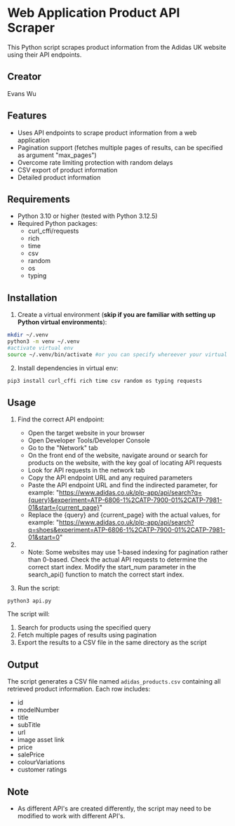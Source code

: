 # Web Application Product API Scraper

This Python script scrapes product information from the Adidas UK website using their API endpoints.

## Creator
Evans Wu


## Features

- Uses API endpoints to scrape product information from a web application
- Pagination support (fetches multiple pages of results, can be specified as argument "max_pages")
- Overcome rate limiting protection with random delays
- CSV export of product information
- Detailed product information 

## Requirements

- Python 3.10 or higher (tested with Python 3.12.5)
- Required Python packages:
  - curl_cffi/requests
  - rich
  - time
  - csv
  - random
  - os
  - typing


## Installation

1. Create a virtual environment (****skip if you are familiar with setting up Python virtual environments****):
```bash
mkdir ~/.venv
python3 -m venv ~/.venv
#activate virtual env
source ~/.venv/bin/activate #or you can specify whereever your virtual env is located
```

2. Install dependencies in virtual env:
```bash
pip3 install curl_cffi rich time csv random os typing requests
```

## Usage

1. Find the correct API endpoint:
   - Open the target website in your browser
   - Open Developer Tools/Developer Console
   - Go to the "Network" tab
   - On the front end of the website, navigate around or search for products on the website, with the key goal of locating API requests
   - Look for API requests in the network tab
   - Copy the API endpoint URL and any required parameters
   - Paste the API endpoint URL and find the indirected parameter, for example: "https://www.adidas.co.uk/plp-app/api/search?q={query}&experiment=ATP-6806-1%2CATP-7900-01%2CATP-7981-01&start={current_page}"
   - Replace the {query} and {current_page} with the actual values, for example: "https://www.adidas.co.uk/plp-app/api/search?q=shoes&experiment=ATP-6806-1%2CATP-7900-01%2CATP-7981-01&start=0"

2. - Note: Some websites may use 1-based indexing for pagination rather than 0-based. Check the actual API requests to determine the correct start index.
Modify the start_num parameter in the search_api() function to match the correct start index.

2. Run the script:
```
python3 api.py
```

The script will:
1. Search for products using the specified query
2. Fetch multiple pages of results using pagination
3. Export the results to a CSV file in the same directory as the script


## Output

The script generates a CSV file named `adidas_products.csv` containing all retrieved product information. Each row includes:
- id
- modelNumber
- title
- subTitle
- url
- image asset link
- price
- salePrice
- colourVariations
- customer ratings

## Note
- As different API's are created differently, the script may need to be modified to work with different API's.
